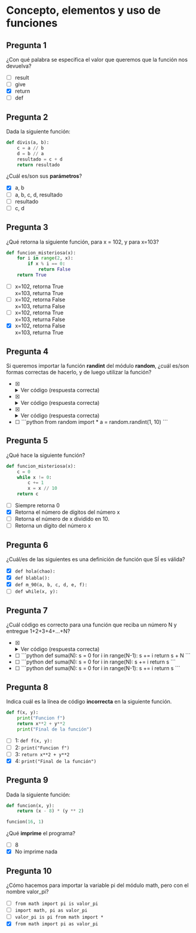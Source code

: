 # Concepto, elementos y uso de funciones

## Pregunta 1

¿Con qué palabra se especifica el valor que queremos que la función nos devuelva?

- [ ] result
- [ ] give
- [X] return
- [ ] def

## Pregunta 2

Dada la siguiente función:

```python
def divis(a, b):
    c = a // b
    d = b // a
    resultado = c + d
    return resultado
```

¿Cuál es/son sus **parámetros**?

- [X] a, b
- [ ] a, b, c, d, resultado
- [ ] resultado
- [ ] c, d

## Pregunta 3

¿Qué retorna la siguiente función, para x = 102, y para x=103?

```python
def funcion_misteriosa(x):
    for i in range(2, x):
        if x % i == 0:
            return False
    return True
```

- [ ] x=102, retorna True<br>x=103, returna True
- [ ] x=102, retorna False<br>x=103, returna False
- [ ] x=102, retorna True<br>x=103, returna False
- [X] x=102, retorna False<br>x=103, returna True

## Pregunta 4

Si queremos importar la función **randint** del módulo **random**, ¿cuál es/son
formas correctas de hacerlo, y de luego utilizar la función?

- [X] <details><summary>Ver código (respuesta correcta)</summary>
  <p>

  ```python
  import random
  a = random.randint(1, 10)
  ```
  <p>
  </detailes>

- [X] <details><summary>Ver código (respuesta correcta)</summary>
  <p>

  ```python
  from random import randint
  a = randint(1, 10)
  ```
  <p>
  </detailes>

- [X] <details><summary>Ver código (respuesta correcta)</summary>
  <p>

  ```python
  from random import *
  a = randint(1, 10)
  ```
  <p>
  </detailes>

- [ ] <span>
  ```python
  from random import *
  a = random.randint(1, 10)
  ```
  </span>

## Pregunta 5

¿Qué hace la siguiente función? 

```python
def funcion_misteriosa(x):
    c = 0
    while x != 0:
        c += 1
        x = x // 10
    return c
```

- [ ] Siempre retorna 0
- [X] Retorna el número de dígitos del número x
- [ ] Retorna el número de x dividido en 10.
- [ ] Retorna un dígito del número x

## Pregunta 6

¿Cuál/es de las siguientes es una definición de función que SÍ es válida?

- [X] `def hola(chao): `
- [X] `def blabla():`
- [X] `def m_90(a, b, c, d, e, f):`
- [ ] `def while(x, y):`

## Pregunta 7

¿Cuál código es correcto para una función que reciba un número N y
entregue 1+2+3+4+...+N?

- [X] <details><summary>Ver código (respuesta correcta)</summary>
  <p>

  ```python
  def suma(N):
    s = 0
    for i in range(N):
        s += i
    return s + N
  ```
  <p>
  </detailes>

- [ ] <span>
  ```python
  def suma(N):
    s = 0
    for i in range(N-1):
            s += i
    return s + N
  ```
  </span>

- [ ] <span>
  ```python
  def suma(N):
    s = 0
    for i in range(N):
            s += i
    return s
  ```
  </span>

- [ ] <span>
  ```python
  def suma(N):
    s = 0
    for i in range(N-1):
        s += i
    return s
  ```
  </span>

## Pregunta 8

Indica cuál es la línea de código **incorrecta** en la siguiente función.

```python
def f(x, y):
    print("Funcion f")
    return x**2 + y**2
    print("Final de la función")
```

- [ ] 1: `def f(x, y):`
- [ ] 2: `print("Funcion f")`
- [ ] 3: `return x**2 + y**2`
- [X] 4: `print("Final de la función")`

## Pregunta 9

Dada la siguiente función:

```python
def funcion(x, y):
    return (x - 8) * (y ** 2)

funcion(16, 1)
```

¿Qué **imprime** el programa?

- [ ] 8
- [X] No imprime nada

## Pregunta 10

¿Cómo hacemos para importar la variable pi del módulo math, pero con el nombre
valor_pi?

- [ ] `from math import pi is valor_pi`
- [ ] `import math, pi as valor_pi`
- [ ] `valor_pi is pi from math import *`
- [X] `from math import pi as valor_pi`
